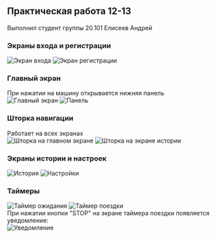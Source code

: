 ## Практическая работа 12-13
Выполнил студент группы 20.101 Елисеев Андрей
### Экраны входа и регистрации
![Экран входа](/screenshots/signinscreen.png) ![Экран регистрации](/screenshots/signupscreen.png)
### Главный экран
При нажатии на машину открывается нижняя панель<br/>
![Главный экран](/screenshots/mainscreen.png) ![Панель](/screenshots/bottomsheet.png)
### Шторка навигации
Работает на всех экранах<br/>
![Шторка на главном экране](/screenshots/drawer.png) ![Шторка на экране истории](/screenshots/drawer2.png)
### Экраны истории и настроек
![История](/screenshots/history.png) ![Настройки](/screenshots/settings.png)
### Таймеры
![Таймер ожидания](/screenshots/waittimer.png) ![Таймер поездки](/screenshots/drivetimer.png)
<br/>При нажатии кнопки "STOP" на экране таймера поездки появляется уведомление:<br/>
![Уведомление](/screenshots/thankyoualert.png)